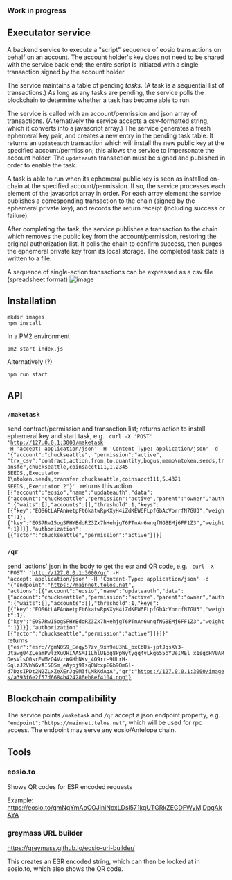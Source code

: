 ### Work in progress
## Executator service

A backend service to execute a "script" sequence of eosio transactions on behalf on an account. The account holder's key does not need to be shared with the service back-end; the entire script is initiated with a single transaction signed by the account holder.

The service maintains a table of pending *tasks*. (A task is a sequential list of transactions.) As long as any tasks are pending, the service polls the blockchain to determine whether a task has become able to run.

The service is called with an account/permission and json array of transactions. (Alternatively the service accepts a csv-formatted string, which it converts into a javascript array.) The service generates a fresh ephemeral key pair, and creates a new entry in the pending task table. It returns an `updateauth` transaction which will install the new public key at the specified account/permission; this allows the service to impersonate the account holder. The `updateauth` transaction must be signed and published in order to enable the task.

A task is able to run when its ephemeral public key is seen as installed on-chain at the specified account/permission. If so, the service processes each element of the javascript array in order. For each array element the service publishes a corresponding transaction to the chain (signed by the ephemeral private key), and records the return receipt (including success or failure).

After completing the task, the service publishes a transaction to the chain which removes the public key from the account/permission, restoring the original authorization list. It polls the chain to confirm success, then purges the ephemeral private key from its local storage. The completed task data is written to a file.

A sequence of single-action transactions can be expressed as a csv file (spreadsheet format)
![image](https://github.com/chuck-h/executator/assets/2141014/998ad129-df29-4a08-a9ff-72ed8207711c)

## Installation

```
mkdir images
npm install
```
In a PM2 environment
```
pm2 start index.js
```
Alternatively (?)
```
npm run start
```

## API

### ```/maketask``` 

send contract/permission and transaction list; returns action to install ephemeral key and start task, e.g.
<code>
curl -X 'POST'   'http://127.0.0.1:3000/maketask'   -H 'accept: application/json'   -H 'Content-Type: application/json'   -d '{"account":"chuckseattle", "permission":"active", "trx_csv":"contract,action,from,to,quantity,bogus,memo\ntoken.seeds,transfer,chuckseattle,coinsacct111,1.2345 SEEDS,,Executator 1\ntoken.seeds,transfer,chuckseattle,coinsacct111,5.4321 SEEDS,,Executator 2"}'
</code>
returns this action
<code>
[{"account":"eosio","name":"updateauth","data":{"account":"chuckseattle","permission":"active","parent":"owner","auth":{"waits":[],"accounts":[],"threshold":1,"keys":[{"key":"EOS6tLAFAnWetpFt6katwRpKXyH4iZdKEW6FLpfGbAcVorrfN7GU3","weight":1},{"key":"EOS7Rw15ogSFHYBdoRZ3Zx7hHehjgT6PTnAn6wnqfNGBEMj6FF1Z3","weight":1}]}},"authorization":[{"actor":"chuckseattle","permission":"active"}]}]
</code>

### ```/qr``` 

send 'actions' json in the body to get the esr and QR code, e.g.
<code>
curl -X 'POST'   'http://127.0.0.1:3000/qr'   -H 'accept: application/json'   -H 'Content-Type: application/json'   -d '{"endpoint":"https://mainnet.telos.net", "actions":[{"account":"eosio","name":"updateauth","data":{"account":"chuckseattle","permission":"active","parent":"owner","auth":{"waits":[],"accounts":[],"threshold":1,"keys":[{"key":"EOS6tLAFAnWetpFt6katwRpKXyH4iZdKEW6FLpfGbAcVorrfN7GU3","weight":1},{"key":"EOS7Rw15ogSFHYBdoRZ3Zx7hHehjgT6PTnAn6wnqfNGBEMj6FF1Z3","weight":1}]}},"authorization":[{"actor":"chuckseattle","permission":"active"}]}]}'
</code>
returns
<code>
{"esr":"esr://gmN0S9_Eeqy57zv_9xn9eU3hL_bxCbUs-jptJqsXY3-Jtawg04ZLeamPvlzXuOHIAASMIILhlUEog8PpWytygq4yLkg655bYUeIMEl_x1sgoHV0ARDesVlsO0srEwMzO4VzrWGHhNKv_4O9rr-9ULrH-GqlzJ2VhWGvAI5OSm_eAypj9Tsq0WcxpEGb9OmGl-d7DzsIPDt2N2ZLxZeXErJg9M3fLMkKdAgA","qr":"https://127.0.0.1:3000/images/a393f6e2f57d6684b424286eb8ef4104.png"}
</code>

## Blockchain compatibility

The service points `/maketask` and `/qr` accept a json endpoint property, e.g. `"endpoint":"https://mainnet.telos.net"`, which will be used for rpc access. The endpoint may serve any eosio/Antelope chain.

## Tools 

### eosio.to
Shows QR codes for ESR encoded requests

Example:
https://eosio.to/gmNgYmAoCOJiniNoxLDsl571kgUTGRkZEGDFWyMjDpgAkAYA

### greymass URL builder
https://greymass.github.io/eosio-uri-builder/

This creates an ESR encoded string, which can then be looked at in eosio.to, which also shows the QR code.

